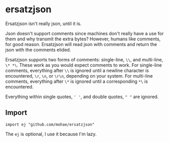 ersatzjson
==========

Ersatzjson isn't really json, until it is. 

Json doesn't support comments since machines don't really have a use for them and why transmit the extra bytes?  However, humans like comments, for good reason.  Ersatzjson will read json with comments and return the json with the comments elided.

Ersatzjson supports two forms of comments: single-line, `\\`, and multi-line, `\* *\`. These work as you would expect comments to work.  For single-line comments, everything after `\\` is ignored until a newline character is encountered, `\r`, `\n`, or `\r\n`, depending on your system. For multi-line comments, everything after `\*` is ignored until a corresponding `*\` is encountered. 

Everything within single quotes, `' '`, and double quotes, `" "` are ignored.

## Import

    import ej "github.com/mohae/ersatzjson"

The `ej` is optional, I use it because I'm lazy.

